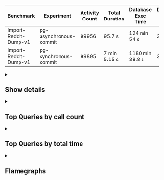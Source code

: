 <div><table>
<thead><tr><th>Benchmark</th><th>Experiment</th><th>Activity Count</th><th>Total Duration</th><th>Database Exec Time</th><th>Database Query Count</th></tr></thead>
<tbody><tr><td>Import-Reddit-Dump-v1</td><td>pg-asynchronous-commit</td><td>99956</td><td>95.7 s</td><td>124 min 54 s</td><td>3855894</td>
</tr><tr><td>Import-Reddit-Dump-v1</td><td>pg-synchronous-commit</td><td>99895</td><td>7 min 5.15 s</td><td>1180 min 38.8 s</td><td>3838216</td>
</tr></tbody></table><details><summary><h2>Show details</h2></summary><h3>Experiment explanation</h3><p>The experiment <code>Import-Reddit-Dump-v1</code> experiment reads a real dump of reddit content from December 2022 and uploads it to a lemmy server as if reddit was another federated instance. The votes use the real counts but simulated users and times (uniformly randomly between 0 and 2h after the post/comment). The benchmarking code is currently in a shitty state<!-- --> <a href="https://github.com/phiresky/lemmy/tree/reddit-importer">this branch</a></p>.<h3>Column Explanations</h3><table><tr><td>Activity Count</td><td>After Running the import, this is the number of rows in the activity table. It should be almost equal to the number of events uploaded</td></tr><tr><td>Total Duration</td><td>The total wall time it took for the upload to complete (including clearing the federation queue</td></tr><tr><td>Database Exec Time</td><td>The total time the database spent executing queries. Higher than the wall time since the database does parallel queries. (select sum(total_exec_time) from pg_stat_statements) (excluding<!-- --> <a href="https://github.com/weiznich/diesel_async/discussions/89">SELECT 1</a>)</td></tr><tr><td>Database Query Count</td><td>Total number of database queries executed (select sum(calls) from pg_stat_statements) (excluding<!-- --> <a href="https://github.com/weiznich/diesel_async/discussions/89">SELECT 1</a>)</td></tr></table><h3>Details</h3><table>
<thead><tr><th>Experiment</th><th>Link</th><th>Activityqueue-Stats</th><th>Unique db statements</th><th>Post Count</th><th>Comment Count</th><th>Post Vote Count</th><th>Comment Vote Count</th></tr></thead>
<tbody><tr><td>pg-asynchronous-commit</td><td><a href="https://github.com/phiresky/lemmy-perf-data/tree/main/runs/2023-07-03T17%3A28%3A49%2B00%3A00-pg-asynchronous-commit">2023-07-03T17:28:49+00:00-pg-asynchronous-commit</a></td><td>Some(Activity queue stats: pending: 0, running: 0, retries: 0, dead: 0, complete: 100000)</td><td>1386</td><td>4143</td><td>13025</td><td>42029</td><td>17379</td>
</tr><tr><td>pg-synchronous-commit</td><td><a href="https://github.com/phiresky/lemmy-perf-data/tree/main/runs/2023-07-03T17%3A31%3A43%2B00%3A00-pg-synchronous-commit">2023-07-03T17:31:43+00:00-pg-synchronous-commit</a></td><td>Some(Activity queue stats: pending: 0, running: 0, retries: 0, dead: 0, complete: 100000)</td><td>1385</td><td>4143</td><td>12964</td><td>42029</td><td>17318</td>
</tr></tbody></table></details><details><summary><h2>Top Queries by call count</h2></summary><div><div><h4>Run: <!-- -->pg-asynchronous-commit</h4><table>
<thead><tr><th>Top</th><th>Calls</th><th>Rows</th><th>Toplevel</th><th>Avg. Time</th><th>Total Time</th><th>Query</th></tr></thead>
<tbody><tr><td>1.</td><td><b>2091223</b></td><td>2091223</td><td>Yes</td><td>0.00232 ms</td><td>4.85 s</td><td>SELECT $1</td>
</tr><tr><td>2.</td><td><b>550952</b></td><td>550952</td><td>No</td><td>0.0831 ms</td><td>45.8 s</td><td>SELECT $2 FROM ONLY "public"."language" x WHERE "id" OPERATOR(pg_catalog.=) $1 FOR KEY SHARE OF x</td>
</tr><tr><td>3.</td><td><b>540643</b></td><td>540643</td><td>No</td><td>0.0188 ms</td><td>10.2 s</td><td>SELECT $2 FROM ONLY "public"."community" x WHERE "id" OPERATOR(pg_catalog.=) $1 FOR KEY SHARE OF x</td>
</tr><tr><td>4.</td><td><b>338987</b></td><td>286959</td><td>Yes</td><td>0.0353 ms</td><td>12 s</td><td>SELECT "post"."id", "post"."name", "post"."url", "post"."body", "post"."creator_id", "post"."community_id", "post"."removed", "post"."locked", "post"."published", "post"."updated", "post"."deleted", "post"."nsfw", "post"."embed_title", "post"."embed_description", "post"."thumbnail_url", "post"."ap_id", "post"."local", "post"."embed_video_url", "post"."language_id", "post"."featured_community", "post"."featured_local" FROM "post" WHERE ("post"."ap_id" = $1) LIMIT $2</td>
</tr><tr><td>5.</td><td><b>330108</b></td><td>320328</td><td>Yes</td><td>0.0345 ms</td><td>11.4 s</td><td>SELECT "person"."id", "person"."name", "person"."display_name", "person"."avatar", "person"."banned", "person"."published", "person"."updated", "person"."actor_id", "person"."bio", "person"."local", "person"."private_key", "person"."public_key", "person"."last_refreshed_at", "person"."banner", "person"."deleted", "person"."inbox_url", "person"."shared_inbox_url", "person"."matrix_user_id", "person"."admin", "person"."bot_account", "person"."ban_expires", "person"."instance_id" FROM "person" WHERE (("person"."deleted" = $1) AND ("person"."actor_id" = $2)) LIMIT $3</td>
</tr><tr><td>6.</td><td><b>258152</b></td><td>258151</td><td>Yes</td><td>0.0206 ms</td><td>5.31 s</td><td>SELECT "local_site"."id", "local_site"."site_id", "local_site"."site_setup", "local_site"."enable_downvotes", "local_site"."enable_nsfw", "local_site"."community_creation_admin_only", "local_site"."require_email_verification", "local_site"."application_question", "local_site"."private_instance", "local_site"."default_theme", "local_site"."default_post_listing_type", "local_site"."legal_information", "local_site"."hide_modlog_mod_names", "local_site"."application_email_admins", "local_site"."slur_filter_regex", "local_site"."actor_name_max_length", "local_site"."federation_enabled", "local_site"."captcha_enabled", "local_site"."captcha_difficulty", "local_site"."published", "local_site"."updated", "local_site"."registration_mode", "local_site"."reports_email_admins" FROM "local_site" LIMIT $1</td>
</tr><tr><td>7.</td><td><b>204645</b></td><td>204645</td><td>Yes</td><td>0.0324 ms</td><td>6.63 s</td><td>SELECT "community"."id", "community"."name", "community"."title", "community"."description", "community"."removed", "community"."published", "community"."updated", "community"."deleted", "community"."nsfw", "community"."actor_id", "community"."local", "community"."private_key", "community"."public_key", "community"."last_refreshed_at", "community"."icon", "community"."banner", "community"."followers_url", "community"."inbox_url", "community"."shared_inbox_url", "community"."hidden", "community"."posting_restricted_to_mods", "community"."instance_id", "community"."moderators_url", "community"."featured_url" FROM "community" WHERE ("community"."id" = $1) LIMIT $2</td>
</tr><tr><td>8.</td><td><b>158195</b></td><td>0</td><td>Yes</td><td>0.0288 ms</td><td>4.55 s</td><td>SELECT "instance"."id", "instance"."domain", "instance"."published", "instance"."updated", "instance"."software", "instance"."version" FROM ("instance" INNER JOIN "federation_allowlist" ON ("federation_allowlist"."instance_id" = "instance"."id"))</td>
</tr><tr><td>9.</td><td><b>158195</b></td><td>0</td><td>Yes</td><td>0.0271 ms</td><td>4.29 s</td><td>SELECT "instance"."id", "instance"."domain", "instance"."published", "instance"."updated", "instance"."software", "instance"."version" FROM ("instance" INNER JOIN "federation_blocklist" ON ("federation_blocklist"."instance_id" = "instance"."id"))</td>
</tr><tr><td>10.</td><td><b>123856</b></td><td>123856</td><td>No</td><td>0.0258 ms</td><td>3.19 s</td><td>SELECT $2 FROM ONLY "public"."user_" x WHERE "id" OPERATOR(pg_catalog.=) $1 FOR KEY SHARE OF x</td>
</tr></tbody></table></div><div><h4>Run: <!-- -->pg-synchronous-commit</h4><table>
<thead><tr><th>Top</th><th>Calls</th><th>Rows</th><th>Toplevel</th><th>Avg. Time</th><th>Total Time</th><th>Query</th></tr></thead>
<tbody><tr><td>1.</td><td><b>2089284</b></td><td>2089284</td><td>Yes</td><td>0.00213 ms</td><td>4.45 s</td><td>SELECT $1</td>
</tr><tr><td>2.</td><td><b>550891</b></td><td>550891</td><td>No</td><td>0.0571 ms</td><td>31.5 s</td><td>SELECT $2 FROM ONLY "public"."language" x WHERE "id" OPERATOR(pg_catalog.=) $1 FOR KEY SHARE OF x</td>
</tr><tr><td>3.</td><td><b>540643</b></td><td>540643</td><td>No</td><td>0.0133 ms</td><td>7.19 s</td><td>SELECT $2 FROM ONLY "public"."community" x WHERE "id" OPERATOR(pg_catalog.=) $1 FOR KEY SHARE OF x</td>
</tr><tr><td>4.</td><td><b>338700</b></td><td>286929</td><td>Yes</td><td>0.0333 ms</td><td>11.3 s</td><td>SELECT "post"."id", "post"."name", "post"."url", "post"."body", "post"."creator_id", "post"."community_id", "post"."removed", "post"."locked", "post"."published", "post"."updated", "post"."deleted", "post"."nsfw", "post"."embed_title", "post"."embed_description", "post"."thumbnail_url", "post"."ap_id", "post"."local", "post"."embed_video_url", "post"."language_id", "post"."featured_community", "post"."featured_local" FROM "post" WHERE ("post"."ap_id" = $1) LIMIT $2</td>
</tr><tr><td>5.</td><td><b>329882</b></td><td>320105</td><td>Yes</td><td>0.0326 ms</td><td>10.7 s</td><td>SELECT "person"."id", "person"."name", "person"."display_name", "person"."avatar", "person"."banned", "person"."published", "person"."updated", "person"."actor_id", "person"."bio", "person"."local", "person"."private_key", "person"."public_key", "person"."last_refreshed_at", "person"."banner", "person"."deleted", "person"."inbox_url", "person"."shared_inbox_url", "person"."matrix_user_id", "person"."admin", "person"."bot_account", "person"."ban_expires", "person"."instance_id" FROM "person" WHERE (("person"."deleted" = $1) AND ("person"."actor_id" = $2)) LIMIT $3</td>
</tr><tr><td>6.</td><td><b>258104</b></td><td>258103</td><td>Yes</td><td>0.0208 ms</td><td>5.38 s</td><td>SELECT "local_site"."id", "local_site"."site_id", "local_site"."site_setup", "local_site"."enable_downvotes", "local_site"."enable_nsfw", "local_site"."community_creation_admin_only", "local_site"."require_email_verification", "local_site"."application_question", "local_site"."private_instance", "local_site"."default_theme", "local_site"."default_post_listing_type", "local_site"."legal_information", "local_site"."hide_modlog_mod_names", "local_site"."application_email_admins", "local_site"."slur_filter_regex", "local_site"."actor_name_max_length", "local_site"."federation_enabled", "local_site"."captcha_enabled", "local_site"."captcha_difficulty", "local_site"."published", "local_site"."updated", "local_site"."registration_mode", "local_site"."reports_email_admins" FROM "local_site" LIMIT $1</td>
</tr><tr><td>7.</td><td><b>204480</b></td><td>204480</td><td>Yes</td><td>0.0305 ms</td><td>6.23 s</td><td>SELECT "community"."id", "community"."name", "community"."title", "community"."description", "community"."removed", "community"."published", "community"."updated", "community"."deleted", "community"."nsfw", "community"."actor_id", "community"."local", "community"."private_key", "community"."public_key", "community"."last_refreshed_at", "community"."icon", "community"."banner", "community"."followers_url", "community"."inbox_url", "community"."shared_inbox_url", "community"."hidden", "community"."posting_restricted_to_mods", "community"."instance_id", "community"."moderators_url", "community"."featured_url" FROM "community" WHERE ("community"."id" = $1) LIMIT $2</td>
</tr><tr><td>8.</td><td><b>158199</b></td><td>0</td><td>Yes</td><td>0.0218 ms</td><td>3.45 s</td><td>SELECT "instance"."id", "instance"."domain", "instance"."published", "instance"."updated", "instance"."software", "instance"."version" FROM ("instance" INNER JOIN "federation_blocklist" ON ("federation_blocklist"."instance_id" = "instance"."id"))</td>
</tr><tr><td>9.</td><td><b>158199</b></td><td>0</td><td>Yes</td><td>0.0235 ms</td><td>3.72 s</td><td>SELECT "instance"."id", "instance"."domain", "instance"."published", "instance"."updated", "instance"."software", "instance"."version" FROM ("instance" INNER JOIN "federation_allowlist" ON ("federation_allowlist"."instance_id" = "instance"."id"))</td>
</tr><tr><td>10.</td><td><b>121279</b></td><td>121279</td><td>No</td><td>0.0206 ms</td><td>2.5 s</td><td>SELECT $2 FROM ONLY "public"."user_" x WHERE "id" OPERATOR(pg_catalog.=) $1 FOR KEY SHARE OF x</td>
</tr></tbody></table></div></div></details><details><summary><h2>Top Queries by total time</h2></summary><div><div><h4>Run: <!-- -->pg-asynchronous-commit</h4><table>
<thead><tr><th>Top</th><th>Calls</th><th>Rows</th><th>Toplevel</th><th>Avg. Time</th><th>Total Time</th><th>Query</th></tr></thead>
<tbody><tr><td>1.</td><td>82164</td><td>82164</td><td>Yes</td><td>26.6 ms</td><td><b>36 min 29.2 s</b></td><td>INSERT INTO "post_like" ("post_id", "person_id", "score") VALUES ($1, $2, $3) ON CONFLICT ("post_id", "person_id") DO UPDATE SET "post_id" = $4, "person_id" = $5, "score" = $6 RETURNING "post_like"."id", "post_like"."post_id", "post_like"."person_id", "post_like"."score", "post_like"."published"</td>
</tr><tr><td>2.</td><td>79161</td><td>79161</td><td>No</td><td>22.3 ms</td><td><b>29 min 26.9 s</b></td><td>update person_aggregates ua
    set post_score = post_score + NEW.score
    from post p
    where ua.person_id = p.creator_id and p.id = NEW.post_id</td>
</tr><tr><td>3.</td><td>78021</td><td>37132</td><td>Yes</td><td>21.8 ms</td><td><b>28 min 20.9 s</b></td><td>DELETE  FROM "post_like" WHERE (("post_like"."post_id" = $1) AND ("post_like"."person_id" = $2))</td>
</tr><tr><td>4.</td><td>37132</td><td>37132</td><td>No</td><td>40.1 ms</td><td><b>24 min 47.8 s</b></td><td>update person_aggregates ua
    set post_score = post_score - OLD.score
    from post p
    where ua.person_id = p.creator_id and p.id = OLD.post_id</td>
</tr><tr><td>5.</td><td>2900</td><td>533600</td><td>Yes</td><td>31 ms</td><td><b>89.8 s</b></td><td>INSERT INTO "community_language" ("community_id", "language_id") VALUES ($1, $2), ($3, $4), ($5, $6), ($7, $8), ($9, $10), ($11, $12), ($13, $14), ($15, $16), ($17, $18), ($19, $20), ($21, $22), ($23, $24), ($25, $26), ($27, $28), ($29, $30), ($31, $32), ($33, $34), ($35, $36), ($37, $38), ($39, $40), ($41, $42), ($43, $44), ($45, $46), ($47, $48), ($49, $50), ($51, $52), ($53, $54), ($55, $56), ($57, $58), ($59, $60), ($61, $62), ($63, $64), ($65, $66), ($67, $68), ($69, $70), ($71, $72), ($73, $74), ($75, $76), ($77, $78), ($79, $80), ($81, $82), ($83, $84), ($85, $86), ($87, $88), ($89, $90), ($91, $92), ($93, $94), ($95, $96), ($97, $98), ($99, $100), ($101, $102), ($103, $104), ($105, $106), ($107, $108), ($109, $110), ($111, $112), ($113, $114), ($115, $116), ($117, $118), ($119, $120), ($121, $122), ($123, $124), ($125, $126), ($127, $128), ($129, $130), ($131, $132), ($133, $134), ($135, $136), ($137, $138), ($139, $140), ($141, $142), ($143, $144), ($145, $146), ($147, $148), ($149, $150), ($151, $152), ($153, $154), ($155, $156), ($157, $158), ($159, $160), ($161, $162), ($163, $164), ($165, $166), ($167, $168), ($169, $170), ($171, $172), ($173, $174), ($175, $176), ($177, $178), ($179, $180), ($181, $182), ($183, $184), ($185, $186), ($187, $188), ($189, $190), ($191, $192), ($193, $194), ($195, $196), ($197, $198), ($199, $200), ($201, $202), ($203, $204), ($205, $206), ($207, $208), ($209, $210), ($211, $212), ($213, $214), ($215, $216), ($217, $218), ($219, $220), ($221, $222), ($223, $224), ($225, $226), ($227, $228), ($229, $230), ($231, $232), ($233, $234), ($235, $236), ($237, $238), ($239, $240), ($241, $242), ($243, $244), ($245, $246), ($247, $248), ($249, $250), ($251, $252), ($253, $254), ($255, $256), ($257, $258), ($259, $260), ($261, $262), ($263, $264), ($265, $266), ($267, $268), ($269, $270), ($271, $272), ($273, $274), ($275, $276), ($277, $278), ($279, $280), ($281, $282), ($283, $284), ($285, $286), ($287, $288), ($289, $290), ($291, $292), ($293, $294), ($295, $296), ($297, $298), ($299, $300), ($301, $302), ($303, $304), ($305, $306), ($307, $308), ($309, $310), ($311, $312), ($313, $314), ($315, $316), ($317, $318), ($319, $320), ($321, $322), ($323, $324), ($325, $326), ($327, $328), ($329, $330), ($331, $332), ($333, $334), ($335, $336), ($337, $338), ($339, $340), ($341, $342), ($343, $344), ($345, $346), ($347, $348), ($349, $350), ($351, $352), ($353, $354), ($355, $356), ($357, $358), ($359, $360), ($361, $362), ($363, $364), ($365, $366), ($367, $368) RETURNING "community_language"."id", "community_language"."community_id", "community_language"."language_id"</td>
</tr><tr><td>6.</td><td>550952</td><td>550952</td><td>No</td><td>0.0831 ms</td><td><b>45.8 s</b></td><td>SELECT $2 FROM ONLY "public"."language" x WHERE "id" OPERATOR(pg_catalog.=) $1 FOR KEY SHARE OF x</td>
</tr><tr><td>7.</td><td>79161</td><td>79161</td><td>No</td><td>0.312 ms</td><td><b>24.7 s</b></td><td>update post_aggregates pa
    set score = score + NEW.score,
    upvotes = case when NEW.score = $16 then upvotes + $17 else upvotes end,
    downvotes = case when NEW.score = $18 then downvotes + $19 else downvotes end
    where pa.post_id = NEW.post_id</td>
</tr><tr><td>8.</td><td>13025</td><td>13025</td><td>Yes</td><td>1.86 ms</td><td><b>24.2 s</b></td><td>INSERT INTO "comment" ("creator_id", "post_id", "content", "removed", "published", "updated", "deleted", "ap_id", "local", "distinguished", "language_id") VALUES ($1, $2, $3, DEFAULT, $4, DEFAULT, $5, $6, $7, DEFAULT, DEFAULT) ON CONFLICT ("ap_id") DO UPDATE SET "creator_id" = $8, "post_id" = $9, "content" = $10, "published" = $11, "deleted" = $12, "ap_id" = $13, "local" = $14 RETURNING "comment"."id", "comment"."creator_id", "comment"."post_id", "comment"."content", "comment"."removed", "comment"."published", "comment"."updated", "comment"."deleted", "comment"."ap_id", "comment"."local", "comment"."path", "comment"."distinguished", "comment"."language_id"</td>
</tr><tr><td>9.</td><td>37132</td><td>37132</td><td>No</td><td>0.488 ms</td><td><b>18.1 s</b></td><td>update post_aggregates pa
    set score = score - OLD.score,
    upvotes = case when OLD.score = $18 then upvotes - $19 else upvotes end,
    downvotes = case when OLD.score = $20 then downvotes - $21 else downvotes end
    from post p
    where pa.post_id = p.id
    and pa.post_id = OLD.post_id</td>
</tr><tr><td>10.</td><td>17789</td><td>17789</td><td>Yes</td><td>0.786 ms</td><td><b>14 s</b></td><td>INSERT INTO "comment_like" ("person_id", "comment_id", "post_id", "score") VALUES ($1, $2, $3, $4) ON CONFLICT ("comment_id", "person_id") DO UPDATE SET "person_id" = $5, "comment_id" = $6, "post_id" = $7, "score" = $8 RETURNING "comment_like"."id", "comment_like"."person_id", "comment_like"."comment_id", "comment_like"."post_id", "comment_like"."score", "comment_like"."published"</td>
</tr></tbody></table></div><div><h4>Run: <!-- -->pg-synchronous-commit</h4><table>
<thead><tr><th>Top</th><th>Calls</th><th>Rows</th><th>Toplevel</th><th>Avg. Time</th><th>Total Time</th><th>Query</th></tr></thead>
<tbody><tr><td>1.</td><td>82164</td><td>82164</td><td>Yes</td><td>0.258 s</td><td><b>353 min 16.9 s</b></td><td>INSERT INTO "post_like" ("post_id", "person_id", "score") VALUES ($1, $2, $3) ON CONFLICT ("post_id", "person_id") DO UPDATE SET "post_id" = $4, "person_id" = $5, "score" = $6 RETURNING "post_like"."id", "post_like"."post_id", "post_like"."person_id", "post_like"."score", "post_like"."published"</td>
</tr><tr><td>2.</td><td>76734</td><td>76734</td><td>No</td><td>0.23 s</td><td><b>294 min 25.8 s</b></td><td>update person_aggregates ua
    set post_score = post_score + NEW.score
    from post p
    where ua.person_id = p.creator_id and p.id = NEW.post_id</td>
</tr><tr><td>3.</td><td>78021</td><td>34705</td><td>Yes</td><td>0.195 s</td><td><b>253 min 38.7 s</b></td><td>DELETE  FROM "post_like" WHERE (("post_like"."post_id" = $1) AND ("post_like"."person_id" = $2))</td>
</tr><tr><td>4.</td><td>34705</td><td>34705</td><td>No</td><td>0.388 s</td><td><b>224 min 36 s</b></td><td>update person_aggregates ua
    set post_score = post_score - OLD.score
    from post p
    where ua.person_id = p.creator_id and p.id = OLD.post_id</td>
</tr><tr><td>5.</td><td>12964</td><td>12964</td><td>Yes</td><td>65.4 ms</td><td><b>14 min 7.57 s</b></td><td>INSERT INTO "comment" ("creator_id", "post_id", "content", "removed", "published", "updated", "deleted", "ap_id", "local", "distinguished", "language_id") VALUES ($1, $2, $3, DEFAULT, $4, DEFAULT, $5, $6, $7, DEFAULT, DEFAULT) ON CONFLICT ("ap_id") DO UPDATE SET "creator_id" = $8, "post_id" = $9, "content" = $10, "published" = $11, "deleted" = $12, "ap_id" = $13, "local" = $14 RETURNING "comment"."id", "comment"."creator_id", "comment"."post_id", "comment"."content", "comment"."removed", "comment"."published", "comment"."updated", "comment"."deleted", "comment"."ap_id", "comment"."local", "comment"."path", "comment"."distinguished", "comment"."language_id"</td>
</tr><tr><td>6.</td><td>12964</td><td>12964</td><td>No</td><td>47 ms</td><td><b>10 min 9.41 s</b></td><td>update community_aggregates ca
set comments = comments + $15 from comment c, post p
where p.id = c.post_id
  and p.id = NEW.post_id
  and ca.community_id = p.community_id</td>
</tr><tr><td>7.</td><td>17728</td><td>17728</td><td>Yes</td><td>27.8 ms</td><td><b>8 min 12 s</b></td><td>INSERT INTO "comment_like" ("person_id", "comment_id", "post_id", "score") VALUES ($1, $2, $3, $4) ON CONFLICT ("comment_id", "person_id") DO UPDATE SET "person_id" = $5, "comment_id" = $6, "post_id" = $7, "score" = $8 RETURNING "comment_like"."id", "comment_like"."person_id", "comment_like"."comment_id", "comment_like"."post_id", "comment_like"."score", "comment_like"."published"</td>
</tr><tr><td>8.</td><td>17699</td><td>17699</td><td>No</td><td>13.4 ms</td><td><b>3 min 57.9 s</b></td><td>update comment_aggregates ca
    set score = score + NEW.score,
    upvotes = case when NEW.score = $16 then upvotes + $17 else upvotes end,
    downvotes = case when NEW.score = $18 then downvotes + $19 else downvotes end
    where ca.comment_id = NEW.comment_id</td>
</tr><tr><td>9.</td><td>17699</td><td>17699</td><td>No</td><td>13.4 ms</td><td><b>3 min 57 s</b></td><td>update person_aggregates ua
    set comment_score = comment_score + NEW.score
    from comment c
    where ua.person_id = c.creator_id and c.id = NEW.comment_id</td>
</tr><tr><td>10.</td><td>12964</td><td>12964</td><td>No</td><td>17.3 ms</td><td><b>3 min 44.1 s</b></td><td>update person_aggregates
        set comment_count = comment_count + $15 where person_id = NEW.creator_id</td>
</tr></tbody></table></div></div></details><details><summary><h2>Flamegraphs</h2></summary>(click for interactive)<div><a href="https://phiresky.github.io/lemmy-perf-data/runs/2023-07-03T17:28:49+00:00-pg-asynchronous-commit/perf.data.flamegraph.svg"><img src="https://phiresky.github.io/lemmy-perf-data/runs/2023-07-03T17:28:49+00:00-pg-asynchronous-commit/perf.data.flamegraph.svg"/></a></div><div><a href="https://phiresky.github.io/lemmy-perf-data/runs/2023-07-03T17:31:43+00:00-pg-synchronous-commit/perf.data.flamegraph.svg"><img src="https://phiresky.github.io/lemmy-perf-data/runs/2023-07-03T17:31:43+00:00-pg-synchronous-commit/perf.data.flamegraph.svg"/></a></div></details></div>
